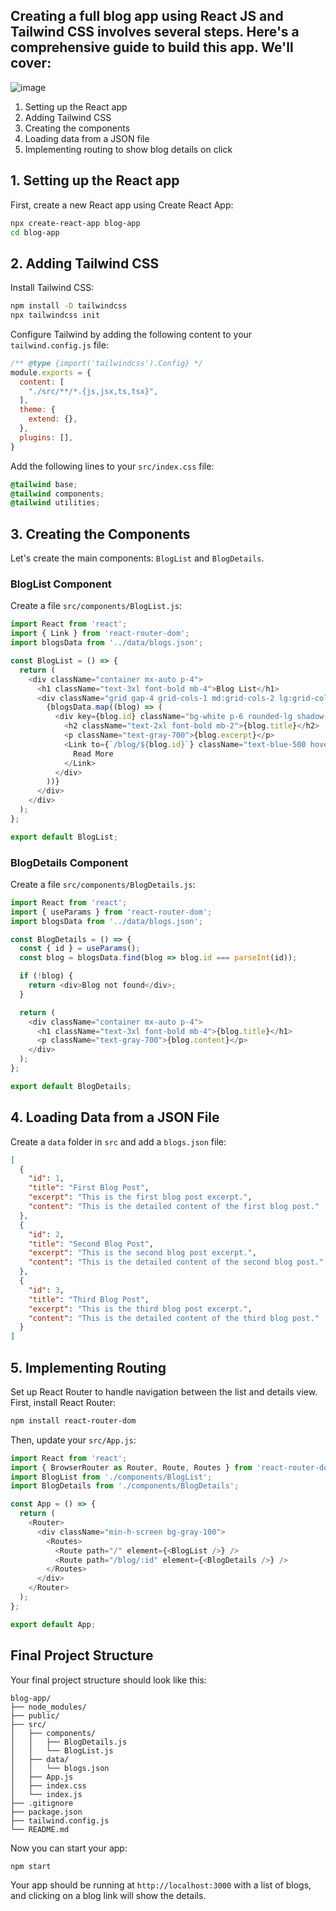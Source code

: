 ## Creating a full blog app using React JS and Tailwind CSS involves several steps. Here's a comprehensive guide to build this app. We'll cover:
![image](https://github.com/user-attachments/assets/b69ea2a0-8cee-4821-b453-961648ef8c39)


1. Setting up the React app
2. Adding Tailwind CSS
3. Creating the components
4. Loading data from a JSON file
5. Implementing routing to show blog details on click

## 1. Setting up the React app

First, create a new React app using Create React App:

```bash
npx create-react-app blog-app
cd blog-app
```

## 2. Adding Tailwind CSS

Install Tailwind CSS:

```bash
npm install -D tailwindcss
npx tailwindcss init
```

Configure Tailwind by adding the following content to your `tailwind.config.js` file:

```javascript
/** @type {import('tailwindcss').Config} */
module.exports = {
  content: [
    "./src/**/*.{js,jsx,ts,tsx}",
  ],
  theme: {
    extend: {},
  },
  plugins: [],
}
```

Add the following lines to your `src/index.css` file:

```css
@tailwind base;
@tailwind components;
@tailwind utilities;
```

## 3. Creating the Components

Let's create the main components: `BlogList` and `BlogDetails`.

### BlogList Component

Create a file `src/components/BlogList.js`:

```javascript
import React from 'react';
import { Link } from 'react-router-dom';
import blogsData from '../data/blogs.json';

const BlogList = () => {
  return (
    <div className="container mx-auto p-4">
      <h1 className="text-3xl font-bold mb-4">Blog List</h1>
      <div className="grid gap-4 grid-cols-1 md:grid-cols-2 lg:grid-cols-3">
        {blogsData.map((blog) => (
          <div key={blog.id} className="bg-white p-6 rounded-lg shadow-lg">
            <h2 className="text-2xl font-bold mb-2">{blog.title}</h2>
            <p className="text-gray-700">{blog.excerpt}</p>
            <Link to={`/blog/${blog.id}`} className="text-blue-500 hover:underline mt-2 block">
              Read More
            </Link>
          </div>
        ))}
      </div>
    </div>
  );
};

export default BlogList;
```

### BlogDetails Component

Create a file `src/components/BlogDetails.js`:

```javascript
import React from 'react';
import { useParams } from 'react-router-dom';
import blogsData from '../data/blogs.json';

const BlogDetails = () => {
  const { id } = useParams();
  const blog = blogsData.find(blog => blog.id === parseInt(id));

  if (!blog) {
    return <div>Blog not found</div>;
  }

  return (
    <div className="container mx-auto p-4">
      <h1 className="text-3xl font-bold mb-4">{blog.title}</h1>
      <p className="text-gray-700">{blog.content}</p>
    </div>
  );
};

export default BlogDetails;
```

## 4. Loading Data from a JSON File

Create a `data` folder in `src` and add a `blogs.json` file:

```json
[
  {
    "id": 1,
    "title": "First Blog Post",
    "excerpt": "This is the first blog post excerpt.",
    "content": "This is the detailed content of the first blog post."
  },
  {
    "id": 2,
    "title": "Second Blog Post",
    "excerpt": "This is the second blog post excerpt.",
    "content": "This is the detailed content of the second blog post."
  },
  {
    "id": 3,
    "title": "Third Blog Post",
    "excerpt": "This is the third blog post excerpt.",
    "content": "This is the detailed content of the third blog post."
  }
]
```

## 5. Implementing Routing

Set up React Router to handle navigation between the list and details view. First, install React Router:

```bash
npm install react-router-dom
```

Then, update your `src/App.js`:

```javascript
import React from 'react';
import { BrowserRouter as Router, Route, Routes } from 'react-router-dom';
import BlogList from './components/BlogList';
import BlogDetails from './components/BlogDetails';

const App = () => {
  return (
    <Router>
      <div className="min-h-screen bg-gray-100">
        <Routes>
          <Route path="/" element={<BlogList />} />
          <Route path="/blog/:id" element={<BlogDetails />} />
        </Routes>
      </div>
    </Router>
  );
};

export default App;
```

## Final Project Structure

Your final project structure should look like this:

```
blog-app/
├── node_modules/
├── public/
├── src/
│   ├── components/
│   │   ├── BlogDetails.js
│   │   └── BlogList.js
│   ├── data/
│   │   └── blogs.json
│   ├── App.js
│   ├── index.css
│   └── index.js
├── .gitignore
├── package.json
├── tailwind.config.js
└── README.md
```

Now you can start your app:

```bash
npm start
```

Your app should be running at `http://localhost:3000` with a list of blogs, and clicking on a blog link will show the details.
